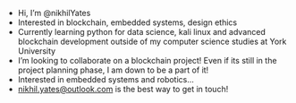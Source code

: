 - Hi, I’m @nikhilYates
- Interested in blockchain, embedded systems, design ethics
- Currently learning python for data science, kali linux and advanced blockchain development outside of my computer science studies at York University
- I’m looking to collaborate on a blockchain project! Even if its still in the project planning phase, I am down to be a part of it!
- Interested in embedded systems and robotics...
- <nikhil.yates@outlook.com> is the best way to get in touch!
<!---
nikhilYates/nikhilYates is a ✨ special ✨ repository because its `README.md` (this file) appears on your GitHub profile.
You can click the Preview link to take a look at your changes.
--->
